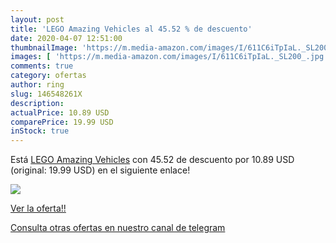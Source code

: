 ```yaml
---
layout: post
title: 'LEGO Amazing Vehicles al 45.52 % de descuento'
date: 2020-04-07 12:51:00
thumbnailImage: 'https://m.media-amazon.com/images/I/611C6iTpIaL._SL200_.jpg'
images: [ 'https://m.media-amazon.com/images/I/611C6iTpIaL._SL200_.jpg' ]
comments: true
category: ofertas
author: ring
slug: 146548261X
description:
actualPrice: 10.89 USD
comparePrice: 19.99 USD
inStock: true
---
```


Está [LEGO Amazing Vehicles](https://www.amazon.com/dp/146548261X/?tag=redken08-20) con 45.52 de descuento por 10.89 USD (original: 19.99 USD) en el siguiente enlace!

[![](https://m.media-amazon.com/images/I/611C6iTpIaL._SL200_.jpg)](https://www.amazon.com/dp/146548261X/?tag=redken08-20)

[Ver la oferta!!](https://www.amazon.com/dp/146548261X/?tag=redken08-20)

[Consulta otras ofertas en nuestro canal de telegram](https://t.me/s/ofertas25)
